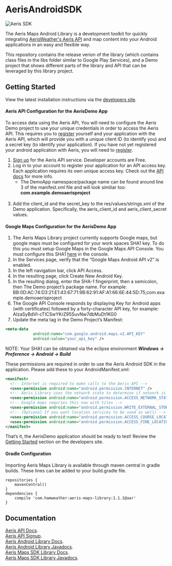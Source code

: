 AerisAndroidSDK
================
![Aeris SDK](http://www.hamweather.com/blog/wp-content/uploads/2014/05/AerisAndroid-BlogEntryHeader.png)

The Aeris Maps Android Library is a development toolkit for quickly integrating [AerisWeather's Aeris API](http://www.aerisweather.com/support/documentation/aeris/) and map content into your Android applications in an easy and flexible way.

This repository contains the release verion of the library (which contains class files in the libs folder similar to Google Play Services), and a Demo project that shows different parts of the library and API that can be leveraged by this library project. 

## Getting Started 

View the latest installation instructions via the [developers site](http://www.aerisweather.com/support/docs/toolkits/aeris-android-sdk/getting-started/).


#### Aeris API Configuration for the AerisDemo App
To access data using the Aeris API, You will need to configure the Aeris Demo project to use your unique credentials in order to access the Aeris API. This requires you to [register](http://www.aerisweather.com/signup/) yourself and your application with the Aeris API, which will provide you with a unique client ID (to identify you) and a secret key (to identify your application). If you have not yet registered your android application with Aeris, you will need to [register](http://www.aerisweather.com/signup/).

1. [Sign up](http://www.aerisweather.com/signup/) for the Aeris API service. Developer accounts are Free.
2. Log in to your account to register your application for an API access key. Each application requires its own unique access key. Check out the [API docs](http://www.aerisweather.com/support/docs/api/)  for more info.
   * The DemoApp namespace/package name can be found around line 3 of the manifest.xml file and will look similiar too: **com.example.demoaerisproject**<br/><br/>
3. Add the client_id and the secret_key to the res/values/strings.xml of the Demo application. Specifically, the aeris_client_id and aeris_client_secret values.

#### Google Maps Configuration for the AerisDemo App
1. The Aeris Maps Library project currently supports Google maps, but google maps must be configured for your work spaces SHA1 key. To do this you must setup Google Maps in the Google Maps API Console. You must configure this SHA1 [here](https://code.google.com/apis/console/?noredirect) in the console. 
2. In the Services page, verify that the “Google Maps Android API v2” is enabled.
3. In the left navigation bar, click API Access.
4. In the resulting page, click Create New Android Key.
5. In the resulting dialog, enter the SHA-1 fingerprint, then a semicolon, then The Demo project’s package name. For example:<br>BB:0D:AC:74:D3:21:E1:43:67:71:9B:62:91:AF:A1:66:6E:44:5D:75;com.example.demoaerisproject<br>
6. The Google API Console responds by displaying Key for Android apps (with certificates) followed by a forty-character API key, for example:<br>AIzaSyBdVl-cTICSwYKrZ95SuvNw7dbMuDt1KG0<br>
7. Update the meta tag in the Demo Project’s Manifest:
``` xml
<meta-data
            android:name="com.google.android.maps.v2.API_KEY"
            android:value="your_api_key" />
```
NOTE: Your SHA1 can be obtained via the eclipse environment **_Windows -> Preference -> Android -> Build_**

These permissions are required in order to use the Aeris Android SDK in the application. Please add these to your AndroidManifest.xml:
``` xml
<manifest>
  <!-- Internet is required to make calls to the Aeris API -->
  <uses-permission android:name="android.permission.INTERNET" />
  <!-- Aeris Library uses the network state to determine if network is availabe to make calls  -->
  <uses-permission android:name="android.permission.ACCESS_NETWORK_STATE" />
  <!-- Google maps requries this now with tiles -->
  <uses-permission android:name="android.permission.WRITE_EXTERNAL_STORAGE" />
  <!-- (Optional If you want location services to be used as well) -->
  <uses-permission android:name="android.permission.ACCESS_COURSE_LOCATION" />
  <uses-permission android:name="android.permission.ACCESS_FINE_LOCATION" />
</manifest>
```
That’s it, the AerisDemo application should be ready to test! Review the [Getting Started](http://www.hamweather.com/support/documentation/mobile/android/starting/) section on the developers site.


#### Gradle Configuration
Importing Aeris Maps Library is available through maven central in gradle builds. These lines can be added to your build.gradle file. 
```
repositories {
    mavenCentral()
}
dependencies {
    compile 'com.hamweather:aeris-maps-library:1.1.1@aar'
}
```

## Documentation

[Aeris API Docs](http://www.aerisweather.com/support/docs/api/).<br/>
[Aeris API Signup](http://www.aerisweather.com/signup/).<br/>
[Aeris Android Library Docs](http://www.aerisweather.com/support/docs/toolkits/aeris-android-sdk/).<br/>
[Aeris Android Library Javadocs](http://www.aerisweather.com/docs/android/Aeris/index.html).<br/>
[Aeris Maps SDK Library Docs](http://www.aerisweather.com/support/docs/toolkits/aeris-android-sdk/getting-started/weather-maps/).<br/>
[Aeris Maps SDK Library Javadocs](http://www.aerisweather.com/docs/android/AerisMap/index.html).<br/>



